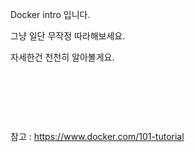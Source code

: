 Docker intro 입니다.

그냥 일단 무작정 따라해보세요.

자세한건 천천히 알아볼게요.

​     

​     

​       

참고 : https://www.docker.com/101-tutorial